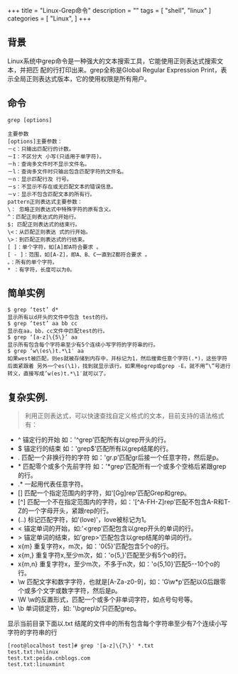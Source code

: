 +++
title = "Linux-Grep命令"
description = ""
tags = [
    "shell",
    "linux"
]
categories = [
    "Linux",
]
+++
## 背景
Linux系统中grep命令是一种强大的文本搜索工具，它能使用正则表达式搜索文本，并把匹 配的行打印出来。grep全称是Global Regular Expression Print，表示全局正则表达式版本，它的使用权限是所有用户。

## 命令
```shell
grep [options]

主要参数
[options]主要参数：
－c：只输出匹配行的计数。
－I：不区分大 小写(只适用于单字符)。
－h：查询多文件时不显示文件名。
－l：查询多文件时只输出包含匹配字符的文件名。
－n：显示匹配行及 行号。
－s：不显示不存在或无匹配文本的错误信息。
－v：显示不包含匹配文本的所有行。
pattern正则表达式主要参数：
\： 忽略正则表达式中特殊字符的原有含义。
^：匹配正则表达式的开始行。
$: 匹配正则表达式的结束行。
\<：从匹配正则表达 式的行开始。
\>：到匹配正则表达式的行结束。
[ ]：单个字符，如[A]即A符合要求 。
[ - ]：范围，如[A-Z]，即A、B、C一直到Z都符合要求 。
。：所有的单个字符。
* ：有字符，长度可以为0。
```

## 简单实例

```shell
$ grep ‘test’ d*
显示所有以d开头的文件中包含 test的行。
$ grep ‘test’ aa bb cc
显示在aa，bb，cc文件中匹配test的行。
$ grep ‘[a-z]\{5\}’ aa
显示所有包含每个字符串至少有5个连续小写字符的字符串的行。
$ grep ‘w\(es\)t.*\1′ aa
如果west被匹配，则es就被存储到内存中，并标记为1，然后搜索任意个字符(.*)，这些字符后面紧跟着 另外一个es(\1)，找到就显示该行。如果用egrep或grep -E，就不用”\”号进行转义，直接写成’w(es)t.*\1′就可以了。
```

## 复杂实例.
>利用正则表达式，可以快速查找自定义格式的文本，目前支持的语法格式有：
- ^         锚定行的开始 如：'^grep'匹配所有以grep开头的行。    
- $         锚定行的结束 如：'grep$'匹配所有以grep结尾的行。    
- .         匹配一个非换行符的字符 如：'gr.p'匹配gr后接一个任意字符，然后是p。    
- \*         匹配零个或多个先前字符 如：'*grep'匹配所有一个或多个空格后紧跟grep的行。    
- .*        一起用代表任意字符。   
- []        匹配一个指定范围内的字符，如'[Gg]rep'匹配Grep和grep。    
- [^]       匹配一个不在指定范围内的字符，如：'[^A-FH-Z]rep'匹配不包含A-R和T-Z的一个字母开头，紧跟rep的行。    
- \(..\)    标记匹配字符，如'\(love\)'，love被标记为1。    
- \<        锚定单词的开始，如:'\<grep'匹配包含以grep开头的单词的行。    
- \>        锚定单词的结束，如'grep\>'匹配包含以grep结尾的单词的行。    
- x\{m\}    重复字符x，m次，如：'0\{5\}'匹配包含5个o的行。    
- x\{m,\}   重复字符x,至少m次，如：'o\{5,\}'匹配至少有5个o的行。    
- x\{m,n\}  重复字符x，至少m次，不多于n次，如：'o\{5,10\}'匹配5--10个o的行。   
- \w        匹配文字和数字字符，也就是[A-Za-z0-9]，如：'G\w*p'匹配以G后跟零个或多个文字或数字字符，然后是p。   
- \W        \w的反置形式，匹配一个或多个非单词字符，如点号句号等。   
- \b        单词锁定符，如: '\bgrep\b'只匹配grep。

显示当前目录下面以.txt 结尾的文件中的所有包含每个字符串至少有7个连续小写字符的字符串的行
```shell
[root@localhost test]# grep '[a-z]\{7\}' *.txt
test.txt:hnlinux
test.txt:peida.cnblogs.com
test.txt:linuxmint
```